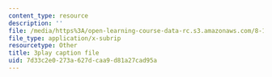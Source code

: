 ```yaml
---
content_type: resource
description: ''
file: /media/https%3A/open-learning-course-data-rc.s3.amazonaws.com/8-13-14-experimental-physics-i-ii-junior-lab-fall-2016-spring-2017/7d33c2e0273a627dcaa9d81a27cad95a_vcnmiPAeNFE.srt
file_type: application/x-subrip
resourcetype: Other
title: 3play caption file
uid: 7d33c2e0-273a-627d-caa9-d81a27cad95a
---
```

